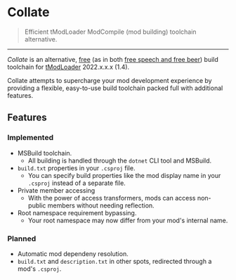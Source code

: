 # Collate

> Efficient tModLoader ModCompile (mod building) toolchain alternative.

---

_Collate_ is an alternative, [free](https://en.wikipedia.org/wiki/Free_software) (as in both [free speech and free beer](https://en.wikipedia.org/wiki/Gratis_versus_libre)) build toolchain for [tModLoader](https://github.com/tModLoader/tModLoader) 2022.x.x.x (1.4).

Collate attempts to supercharge your mod development experience by providing a flexible, easy-to-use build toolchain packed full with additional features.

## Features

### Implemented

* MSBuild toolchain.
  * All building is handled through the `dotnet` CLI tool and MSBuild.
* `build.txt` properties in your `.csproj` file.
  * You can specify build properties like the mod display name in your `.csproj` instead of a separate file.
* Private member accessing
  * With the power of access transformers, mods can access non-public members without needing reflection.
* Root namespace requirement bypassing.
  * Your root namespace may now differ from your mod's internal name.

### Planned

* Automatic mod dependeny resolution.
* `build.txt` and `description.txt` in other spots, redirected through a mod's `.csproj`.

